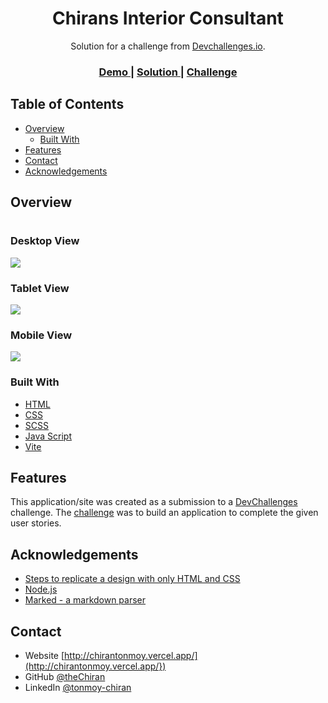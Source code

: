 <!-- Please update value in the {}  -->

<h1 align="center">Chirans Interior Consultant</h1>

<div align="center">
   Solution for a challenge from  <a href="https://devchallenges.io/challenges/gcbWLxG6wdennelX7b8I" target="_blank">Devchallenges.io</a>.
</div>

<div align="center">
  <h3>
    <a href="https://github.com/TheChiran/recipe-app-dev-challenges">
      Demo
    </a>
    <span> | </span>
    <a href="https://github.com/TheChiran/recipe-app-dev-challenges">
      Solution
    </a>
    <span> | </span>
    <a href="https://devchallenges.io/challenges/OEKdUZ6xs0h99C38XVht">
      Challenge
    </a>
  </h3>
</div>

<!-- TABLE OF CONTENTS -->

## Table of Contents

- [Overview](#overview)
  - [Built With](#built-with)
- [Features](#features)
- [Contact](#contact)
- [Acknowledgements](#acknowledgements)

<!-- OVERVIEW -->

## Overview

#

### Desktop View
<img src="./assets/images/static/desktop-view.png"/>

### Tablet View
<img src="./assets/images/static/tablet-view.png"/>

### Mobile View
<img src="./assets/images/static/mobile-view.png"/>

### Built With

<!-- This section should list any major frameworks that you built your project using. Here are a few examples.-->

- [HTML](https://html.com/)
- [CSS](https://developer.mozilla.org/en-US/docs/Web/CSS)
- [SCSS](https://sass-lang.com/)
- [Java Script](https://developer.mozilla.org/en-US/docs/Web/JavaScript/)
- [Vite](https://vitejs.dev/)

## Features

<!-- List the features of your application or follow the template. Don't share the figma file here :) -->

This application/site was created as a submission to a [DevChallenges](https://devchallenges.io/challenges) challenge. The [challenge](https://devchallenges.io/challenges/gcbWLxG6wdennelX7b8I) was to build an application to complete the given user stories.


## Acknowledgements

<!-- This section should list any articles or add-ons/plugins that helps you to complete the project. This is optional but it will help you in the future. For exmpale -->

- [Steps to replicate a design with only HTML and CSS](https://devchallenges-blogs.web.app/how-to-replicate-design/)
- [Node.js](https://nodejs.org/)
- [Marked - a markdown parser](https://github.com/chjj/marked)

## Contact

- Website [http://chirantonmoy.vercel.app/](http://chirantonmoy.vercel.app/})
- GitHub [@theChiran](https://github.com/TheChiran)
- LinkedIn [@tonmoy-chiran](https://www.linkedin.com/in/tonmoy-chiran-0920b2151/})
